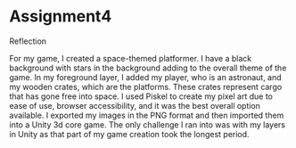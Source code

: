 # Assignment4
Reflection

For my game, I created a space-themed platformer. I have a black background with stars in the background adding to the overall theme of the game. In my foreground layer, I added my player, who is an astronaut, and my wooden crates, which are the platforms. These crates represent cargo that has gone free into space. I used Piskel to create my pixel art due to ease of use, browser accessibility, and it was the best overall option available. I exported my images in the PNG format and then imported them into a Unity 3d core game. The only challenge I ran into was with my layers in Unity as that part of my game creation took the longest period. 
